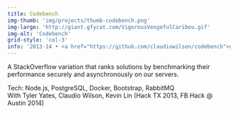 ```yaml
---
title: Codebench
img-thumb: 'img/projects/thumb-codebench.png'
img-large: 'http://giant.gfycat.com/VigorousVengefulCaribou.gif'
img-alt: 'Codebench'
grid-style: 'col-3'
info: '2013-14 • <a href="https://github.com/claudiowilson/codebench">git</a>'
---
```


A StackOverflow variation that ranks solutions by benchmarking their performance securely and asynchronously on our servers.


<p-dark>Tech: Node.js, PostgreSQL, Docker, Bootstrap, RabbitMQ</br>With Tyler Yates, Claudio Wilson, Kevin Lin (Hack TX 2013, FB Hack @ Austin 2014)</p-dark>